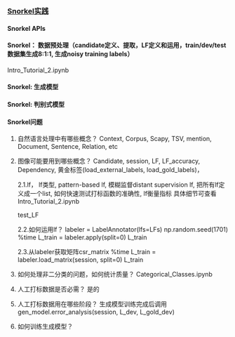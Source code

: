 ### [Snorkel实践](https://github.com/liangjin2007/data_liangjin/blob/master/Snorkel.png?raw=true)

#### Snorkel APIs

#### Snorkel： 数据预处理（candidate定义、提取，LF定义和运用，train/dev/test数据集生成8:1:1, 生成noisy training labels）
Intro_Tutorial_2.ipynb

#### Snorkel: 生成模型

#### Snorkel: 判别式模型

#### Snorkel问题
1. 自然语言处理中有哪些概念？
Context, Corpus, Scapy, TSV, mention, Document, Sentence, Relation, etc

2. 图像可能要用到哪些概念？ Candidate, session, LF, LF_accuracy, Dependency,
   黄金标签(load_external_labels, load_gold_labels)，
   
   2.1.lf， lf类型, pattern-based lf, 模糊监督distant supervision lf, 把所有lf定义成一个list, 如何快速测试打标函数的准确性, lf衡量指标
   具体细节可查看Intro_Tutorial_2.ipynb

   test_LF
   
   2.2.如何运用lf？
   labeler = LabelAnnotator(lfs=LFs)
   np.random.seed(1701)
   %time L_train = labeler.apply(split=0)
   L_train
   
   2.3.从labeler获取矩阵csr_matrix
   %time L_train = labeler.load_matrix(session, split=0)
   L_train
   
3. 如何处理非二分类的问题，如何统计质量？
Categorical_Classes.ipynb

4. 人工打标数据是否必需？
是的

5. 人工打标数据用在哪些阶段？
生成模型训练完成后调用gen_model.error_analysis(session, L_dev, L_gold_dev)

6. 如何训练生成模型？













